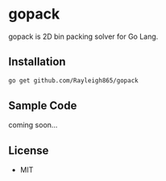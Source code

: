 # gopack

gopack is 2D bin packing solver for Go Lang.

## Installation

```bash
go get github.com/Rayleigh865/gopack
```

## Sample Code

coming soon...

## License

* MIT
